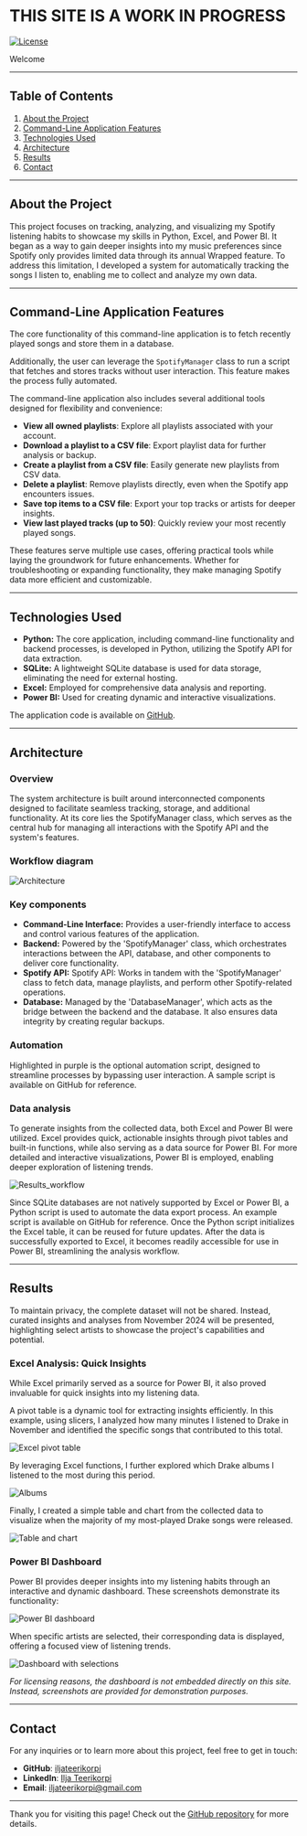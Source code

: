 # THIS SITE IS A WORK IN PROGRESS

[![License](https://img.shields.io/badge/license-CC%20BY--NC%204.0-blue)](https://creativecommons.org/licenses/by-nc/4.0/)

Welcome

---

## Table of Contents
1. [About the Project](#about-the-Project)
2. [Command-Line Application Features](#command-line-application-features)
3. [Technologies Used](#technologies-used)
4. [Architecture](#architecture)
5. [Results](#results)
6. [Contact](#contact)

---

## About the Project

This project focuses on tracking, analyzing, and visualizing my Spotify listening habits to showcase my skills in Python, Excel, and Power BI. 
It began as a way to gain deeper insights into my music preferences since Spotify only provides limited data through its annual Wrapped feature. 
To address this limitation, I developed a system for automatically tracking the songs I listen to, enabling me to collect and analyze my own data.

---

## Command-Line Application Features

The core functionality of this command-line application is to fetch recently played songs and store them in a database.

Additionally, the user can leverage the `SpotifyManager` class to run a script that fetches and stores tracks without user interaction. This feature makes the process fully automated.

The command-line application also includes several additional tools designed for flexibility and convenience:

- **View all owned playlists**: Explore all playlists associated with your account.  
- **Download a playlist to a CSV file**: Export playlist data for further analysis or backup.  
- **Create a playlist from a CSV file**: Easily generate new playlists from CSV data.  
- **Delete a playlist**: Remove playlists directly, even when the Spotify app encounters issues.  
- **Save top items to a CSV file**: Export your top tracks or artists for deeper insights.  
- **View last played tracks (up to 50)**: Quickly review your most recently played songs.

These features serve multiple use cases, offering practical tools while laying the groundwork for future enhancements. Whether for troubleshooting or expanding functionality, they make managing Spotify data more efficient and customizable.


---

## Technologies Used

- **Python:** The core application, including command-line functionality and backend processes, is developed in Python, utilizing the Spotify API for data extraction.
- **SQLite:** A lightweight SQLite database is used for data storage, eliminating the need for external hosting.
- **Excel:** Employed for comprehensive data analysis and reporting.
- **Power BI:** Used for creating dynamic and interactive visualizations.

The application code is available on [GitHub](https://github.com/iljateerikorpi/Spotify-Public).

---

## Architecture

### Overview

The system architecture is built around interconnected components designed to facilitate seamless tracking, storage, and additional functionality. 
At its core lies the SpotifyManager class, which serves as the central hub for managing all interactions with the Spotify API and the system's features.

### Workflow diagram

![Architecture](assets/Architecture.png)

### Key components

- **Command-Line Interface:** Provides a user-friendly interface to access and control various features of the application.
- **Backend:** Powered by the 'SpotifyManager' class, which orchestrates interactions between the API, database, and other components to deliver core functionality.
- **Spotify API:** Spotify API: Works in tandem with the 'SpotifyManager' class to fetch data, manage playlists, and perform other Spotify-related operations.
- **Database:** Managed by the 'DatabaseManager', which acts as the bridge between the backend and the database. It also ensures data integrity by creating regular backups.

### Automation

Highlighted in purple is the optional automation script, designed to streamline processes by bypassing user interaction. A sample script is available on GitHub for reference.

### Data analysis

To generate insights from the collected data, both Excel and Power BI were utilized.
Excel provides quick, actionable insights through pivot tables and built-in functions, while also serving as a data source for Power BI.
For more detailed and interactive visualizations, Power BI is employed, enabling deeper exploration of listening trends.

![Results_workflow](assets/Results_workflow.png)

Since SQLite databases are not natively supported by Excel or Power BI, a Python script is used to automate the data export process. An example script is available on GitHub for reference.
Once the Python script initializes the Excel table, it can be reused for future updates. After the data is successfully exported to Excel, it becomes readily accessible for use in Power BI, streamlining the analysis workflow.

---

## Results

To maintain privacy, the complete dataset will not be shared. Instead, curated insights and analyses from November 2024 will be presented, highlighting select artists to showcase the project's capabilities and potential.

### Excel Analysis: Quick Insights

While Excel primarily served as a source for Power BI, it also proved invaluable for quick insights into my listening data.

A pivot table is a dynamic tool for extracting insights efficiently. In this example, using slicers, I analyzed how many minutes I listened to Drake in November and identified the specific songs that contributed to this total.

![Excel pivot table](assets/Excel_pivot_table.png)

By leveraging Excel functions, I further explored which Drake albums I listened to the most during this period.

![Albums](assets/Excel_albums.png)

Finally, I created a simple table and chart from the collected data to visualize when the majority of my most-played Drake songs were released.

![Table and chart](assets/Excel_table_and_chart.png)

### Power BI Dashboard

Power BI provides deeper insights into my listening habits through an interactive and dynamic dashboard. These screenshots demonstrate its functionality:

![Power BI dashboard](assets/Power_BI_1.png)

When specific artists are selected, their corresponding data is displayed, offering a focused view of listening trends.

![Dashboard with selections](assets/Power_BI_2.png)

*For licensing reasons, the dashboard is not embedded directly on this site. Instead, screenshots are provided for demonstration purposes.*

---

## Contact

For any inquiries or to learn more about this project, feel free to get in touch:

- **GitHub**: [iljateerikorpi](https://github.com/iljateerikorpi)
- **LinkedIn**: [Ilja Teerikorpi](https://www.linkedin.com/in/ilja-teerikorpi-a67377318/)
- **Email**: iljateerikorpi@gmail.com

---

Thank you for visiting this page! Check out the [GitHub repository](https://github.com/iljateerikorpi/Spotify-Public) for more details.
